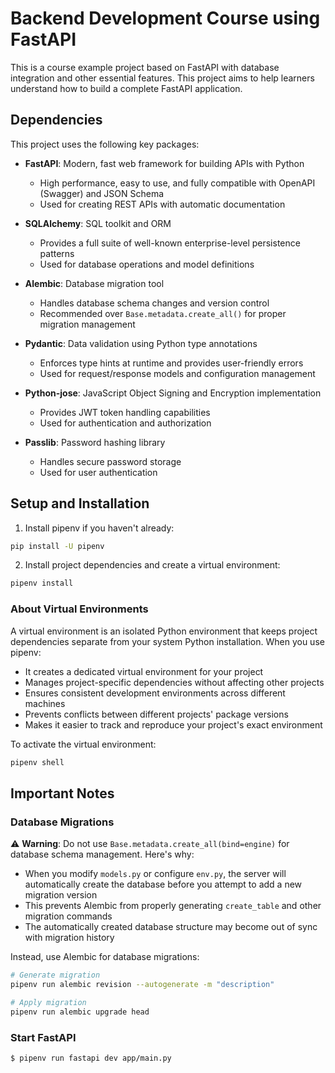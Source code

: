# Backend Development Course using FastAPI

This is a course example project based on FastAPI with database integration and other essential features. This project aims to help learners understand how to build a complete FastAPI application.

## Dependencies

This project uses the following key packages:

- **FastAPI**: Modern, fast web framework for building APIs with Python
  - High performance, easy to use, and fully compatible with OpenAPI (Swagger) and JSON Schema
  - Used for creating REST APIs with automatic documentation

- **SQLAlchemy**: SQL toolkit and ORM
  - Provides a full suite of well-known enterprise-level persistence patterns
  - Used for database operations and model definitions

- **Alembic**: Database migration tool
  - Handles database schema changes and version control
  - Recommended over `Base.metadata.create_all()` for proper migration management

- **Pydantic**: Data validation using Python type annotations
  - Enforces type hints at runtime and provides user-friendly errors
  - Used for request/response models and configuration management

- **Python-jose**: JavaScript Object Signing and Encryption implementation
  - Provides JWT token handling capabilities
  - Used for authentication and authorization

- **Passlib**: Password hashing library
  - Handles secure password storage
  - Used for user authentication

## Setup and Installation

1. Install pipenv if you haven't already:
```bash
pip install -U pipenv
```

2. Install project dependencies and create a virtual environment:
```bash
pipenv install
```

### About Virtual Environments

A virtual environment is an isolated Python environment that keeps project dependencies separate from your system Python installation. When you use pipenv:

- It creates a dedicated virtual environment for your project
- Manages project-specific dependencies without affecting other projects
- Ensures consistent development environments across different machines
- Prevents conflicts between different projects' package versions
- Makes it easier to track and reproduce your project's exact environment

To activate the virtual environment:
```bash
pipenv shell
```

## Important Notes

### Database Migrations

⚠️ **Warning**: Do not use `Base.metadata.create_all(bind=engine)` for database schema management. Here's why:

- When you modify `models.py` or configure `env.py`, the server will automatically create the database before you attempt to add a new migration version
- This prevents Alembic from properly generating `create_table` and other migration commands
- The automatically created database structure may become out of sync with migration history

Instead, use Alembic for database migrations:
```bash
# Generate migration
pipenv run alembic revision --autogenerate -m "description"

# Apply migration
pipenv run alembic upgrade head
```

### Start FastAPI

```
$ pipenv run fastapi dev app/main.py
```